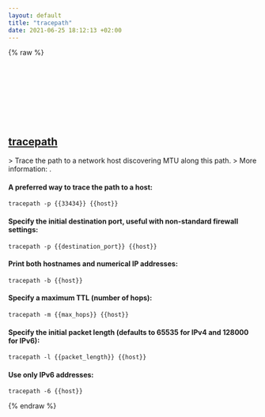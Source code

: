 ```yaml
---
layout: default
title: "tracepath"
date: 2021-06-25 18:12:13 +02:00
---
```

{% raw %}
<h2 id="tracepath">
  <a href="/en/linux/tracepath.html">tracepath</a> <a href="#tracepath"><svg class="icon">
    <use href="/assets/images/unicode_sprite.svg#link" />
  </svg></a>
</h2>
> Trace the path to a network host discovering MTU along this path.
> More information: <https://manned.org/tracepath>.

#### A preferred way to trace the path to a host:
```shell
tracepath -p {{33434}} {{host}}
```
#### Specify the initial destination port, useful with non-standard firewall settings:
```shell
tracepath -p {{destination_port}} {{host}} 
```
#### Print both hostnames and numerical IP addresses:
```shell
tracepath -b {{host}}
```
#### Specify a maximum TTL (number of hops):
```shell
tracepath -m {{max_hops}} {{host}}
```
#### Specify the initial packet length (defaults to 65535 for IPv4 and 128000 for IPv6):
```shell
tracepath -l {{packet_length}} {{host}}
```
#### Use only IPv6 addresses:
```shell
tracepath -6 {{host}}
```
{% endraw %}